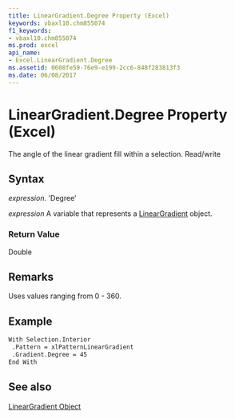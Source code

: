 ```yaml
---
title: LinearGradient.Degree Property (Excel)
keywords: vbaxl10.chm855074
f1_keywords:
- vbaxl10.chm855074
ms.prod: excel
api_name:
- Excel.LinearGradient.Degree
ms.assetid: 0608fe59-76e9-e199-2cc6-848f283813f3
ms.date: 06/08/2017
---
```



# LinearGradient.Degree Property (Excel)

The angle of the linear gradient fill within a selection. Read/write


## Syntax

 _expression_. 'Degree'

 _expression_ A variable that represents a [LinearGradient](./Excel.LinearGradient.md) object.


### Return Value

Double


## Remarks

Uses values ranging from 0 - 360.


## Example


```vb
With Selection.Interior 
 .Pattern = xlPatternLinearGradient 
 .Gradient.Degree = 45 
End With
```


## See also


[LinearGradient Object](Excel.LinearGradient.md)


